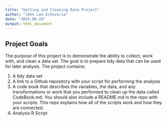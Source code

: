 ```yaml
---
title: "Getting and Cleaning Data Project"
author: "John Leo Echevaria"
date: "2025-06-28"
output: html_document
---
```


## Project Goals

The purpose of this project is to demonstrate the ability to collect, work with, and clean a data set. The goal is to prepare tidy data that can be used for later analysis. The project contains: 
1. A tidy data set
2. A link to a Github repository with your script for performing the analysis
3. A code book that describes the variables, the data, and any transformations or work that you performed to clean up the data called CodeBook.md. You should also include a README.md in the repo with your scripts. This repo explains how all of the scripts work and how they are connected.
4. Analysis R Script
